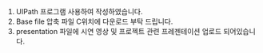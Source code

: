 1. UIPath 프로그램 사용하여 작성하였습니다.
2. Base file 압축 파일 C위치에 다운로드 부탁 드립니다.
3. presentation 파일에 시연 영상 및 프로젝트 관련 프레젠테이션 업로드 되어있습니다.
